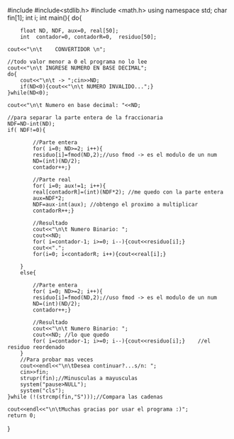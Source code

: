 #include<iostream>
#include<stdlib.h>
#include <math.h>
using namespace std;
char fin[1];
int i;
int main(){
	do{
			
		float ND, NDF, aux=0, real[50];
		int  contador=0, contadorR=0,  residuo[50];
		
	cout<<"\n\t    CONVERTIDOR \n";	
	
	//todo valor menor a 0 el programa no lo lee	
	cout<<"\n\t INGRESE NUMERO EN BASE DECIMAL";
	do{
		cout<<"\n\t -> ";cin>>ND;
		if(ND<0){cout<<"\n\t NUMERO INVALIDO...";}		
	}while(ND<0);	
	
	cout<<"\n\t Numero en base decimal: "<<ND;
	
	//para separar la parte entera de la fraccionaria
	NDF=ND-int(ND);			
	if(	NDF!=0){	
	
			//Parte entera		
			for( i=0; ND>=2; i++){				
			residuo[i]=fmod(ND,2);//uso fmod -> es el modulo de un num		
			ND=(int)(ND/2);			
			contador++;}
			
			//Parte real		
			for( i=0; aux!=1; i++){	
			real[contadorR]=(int)(NDF*2); //me quedo con la parte entera	
			aux=NDF*2;
			NDF=aux-int(aux); //obtengo el proximo a multiplicar		
			contadorR++;}
			
			//Resultado
			cout<<"\n\t Numero Binario: "; 
			cout<<ND;		
			for( i=contador-1; i>=0; i--){cout<<residuo[i];}			
			cout<<".";
			for(i=0; i<contadorR; i++){cout<<real[i];}
					
		}			
		else{
			
			//Parte entera		
			for( i=0; ND>=2; i++){
			residuo[i]=fmod(ND,2);//uso fmod -> es el modulo de un num
			ND=(int)(ND/2);
			contador++;}
			
			//Resultado		
			cout<<"\n\t Numero Binario: "; 
			cout<<ND; //lo que quedo
			for( i=contador-1; i>=0; i--){cout<<residuo[i];}	//el residuo reordenado							
		}	
		//Para probar mas veces
		cout<<endl<<"\n\tDesea continuar?...s/n: ";
		cin>>fin;
		strupr(fin);//Minusculas a mayusculas	
		system("pause>NULL");  
		system("cls");				
	}while (!(strcmp(fin,"S")));//Compara las cadenas
	
	cout<<endl<<"\n\tMuchas gracias por usar el programa :)";	
   	return 0;
  	
}
